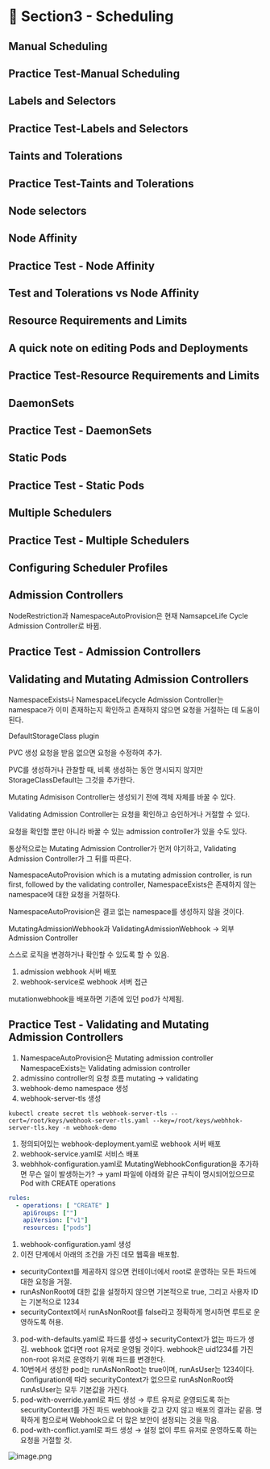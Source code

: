 # 🍨 Section3 - Scheduling

## Manual Scheduling


## Practice Test-Manual Scheduling


## Labels and Selectors


## Practice Test-Labels and Selectors


## Taints and Tolerations


## Practice Test-Taints and Tolerations


## Node selectors


## Node Affinity


## Practice Test - Node Affinity


## Test and Tolerations vs Node Affinity


## Resource Requirements and Limits


## A quick note on editing Pods and Deployments


## Practice Test-Resource Requirements and Limits


## DaemonSets


## Practice Test - DaemonSets


## Static Pods


## Practice Test - Static Pods


## Multiple Schedulers


## Practice Test - Multiple Schedulers


## Configuring Scheduler Profiles


## Admission Controllers


NodeRestriction과 NamespaceAutoProvision은 현재 NamsapceLife Cycle Admission Controller로 바뀜.


## Practice Test - Admission Controllers


## Validating and Mutating Admission Controllers


NamespaceExists나 NamespaceLifecycle Admission Controller는 namespace가 이미 존재하는지 확인하고 존재하지 않으면 요청을 거절하는 데 도움이 된다.


DefaultStorageClass plugin


PVC 생성 요청을 받음 없으면 요청을 수정하여 추가.


PVC를 생성하거나 관찰할 때, 비록 생성하는 동안 명시되지 않지만 StorageClassDefault는 그것을 추가한다.


Mutating Admisison Controller는 생성되기 전에 객체 자체를 바꿀 수 있다.


Validating Admission Controller는 요청을 확인하고 승인하거나 거절할 수 있다.


요청을 확인할 뿐만 아니라 바꿀 수 있는 admission controller가 있을 수도 있다.


통상적으로는 Mutating Admission Controller가 먼저 야기하고, Validating Admission Controller가 그 뒤를 따른다.


NamespaceAutoProvision which is a mutating admission controller, is run first, followed by the validating controller, NamespaceExists은 존재하지 않는 namespace에 대한 요청을 거절하다.


NamespaceAutoProvision은 결코 없는 namespace를 생성하지 않을 것이다.


MutatingAdmissionWebhook과 ValidatingAdmissionWebhook → 외부 Admission Controller


스스로 로직을 변경하거나 확인할 수 있도록 할 수 있음.

1. admission webhook 서버 배포
2. webhook-service로 webhook 서버 접근

mutationwebhook을 배포하면 기존에 있던 pod가 삭제됨.


## Practice Test - Validating and Mutating Admission Controllers

1. NamespaceAutoProvision은 Mutating admission controller
NamespaceExists는 Validating admission controller
2. admissino controller의 요청 흐름
mutating → validating
3. webhook-demo namespace 생성
4. webhook-server-tls 생성

```shell
kubectl create secret tls webhook-server-tls --cert=/root/keys/webhook-server-tls.yaml --key=/root/keys/webhhok-server-tls.key -n webhook-demo
```

1. 정의되어있는 webhook-deployment.yaml로 webhook 서버 배포
2. webhook-service.yaml로 서비스 배포
3. webhhok-configuration.yaml로 MutatingWebhookConfiguration을 추가하면 무슨 일이 발생하는가?
→ yaml 파일에 아래와 같은 규칙이 명시되어있으므로 Pod with CREATE operations

```yaml
rules:
  - operations: [ "CREATE" ]
    apiGroups: [""]
    apiVersion: ["v1"]
    resources: ["pods"]
```

1. webhook-configuration.yaml 생성
2. 이전 단계에서 아래의 조건을 가진 데모 웹훅을 배포함.
- securityContext를 제공하지 않으면 컨테이너에서 root로 운영하는 모든 파드에 대한 요청을 거절.
- runAsNonRoot에 대한 값을 설정하지 않으면 기본적으로 true, 그리고 사용자 ID는 기본적으로 1234
- securityContext에서 runAsNonRoot를 false라고 정확하게 명시하면 루트로 운영하도록 허용.
3. pod-with-defaults.yaml로 파드를 생성→ securityContext가 없는 파드가 생김.
webhook 없다면 root 유저로 운영될 것이다. webhook은 uid1234를 가진 non-root 유저로 운영하기 위해 파드를 변경한다.
4. 10번에서 생성한 pod는 runAsNonRoot는 true이며, runAsUser는 1234이다.
Configuration에 따라 securityContext가 없으므로 runAsNonRoot와 runAsUser는 모두 기본값을 가진다.
5. pod-with-override.yaml로 파드 생성 → 루트 유저로 운영되도록 하는 securityContext를 가진 파드
webhook을 갖고 갖지 않고 배포의 결과는 같음.
명확하게 함으로써 Webhook으로 더 많은 보안이 설정되는 것을 막음.
6. pod-with-conflict.yaml로 파드 생성 → 
설정 없이 루트 유저로 운영하도록 하는 요청을 거절할 것.

![image.png](https://prod-files-secure.s3.us-west-2.amazonaws.com/b2ea2032-00e9-4883-a13b-cb03cf5b2334/501c3b54-0de4-44d6-afe6-eca0c6373e4f/image.png?X-Amz-Algorithm=AWS4-HMAC-SHA256&X-Amz-Content-Sha256=UNSIGNED-PAYLOAD&X-Amz-Credential=ASIAZI2LB4663EPIBQ3T%2F20250426%2Fus-west-2%2Fs3%2Faws4_request&X-Amz-Date=20250426T140713Z&X-Amz-Expires=3600&X-Amz-Security-Token=IQoJb3JpZ2luX2VjEK7%2F%2F%2F%2F%2F%2F%2F%2F%2F%2FwEaCXVzLXdlc3QtMiJHMEUCIHkcXQMtzP1wE180gZk2cNCyuob%2BhGiqmthnBD1%2Ftq%2FiAiEAhe%2FslIJlbvseCQLtiqu6uJFmIPcRo8NvtxNYl0LjnO0q%2FwMIRxAAGgw2Mzc0MjMxODM4MDUiDFZEMHhIHmR9kJXuTSrcA8f5zahpJr796kXC%2Bls1gcuAQceYnU9VigotXL6q2dPHSFQMCULpjatAXC86yFm64uLbd3etBYoYV2ZH7ih85cJC%2FrueoSJN%2F6ddDQdpztfXp%2FhPI1wcroOfYVOqULqfoh7nMiCpULGBBslb0rhKheuJ1M3QshJfe6MM7DcFeK8gzxUxGF2L2iCdpCnQqbTJ9txYTl3EHOYEB%2BvLtbogwLKD4nfNwlUWzfSFiQKcHaTf%2BDPgPQPnF0zXKF0FqTrAzSfH7k8MY6ruFE7InA2jp3d2ocGY2REqmRvtWPKyGSHsajr62GxWlR4svJdN1scYZ7%2B2QmlGW%2BAbZe8pc02ehNl2NW6dS0U9Dto9ca8DKSbgNH5AMzCq%2FHt0U1d%2B0vauM85GDN7Al4o0AnkC4NIbZySGm2%2F0deEvwYlFkb23fGy6bWc1v0p5UR%2F64QEUqr4gmYHSNmnsCqvWYURSVkdVxWCnzJvPNgWdGKIJThx7FYw0wC1YpCiQFArkmUd9Bev%2FSZPr3oXvxxPpzwOFxwDHqW8AqKmQt1UJfjwZS0LvoGleNy2jwv3vc0hWeuqID9cLsKaOcMp1UgQfkumcA1R8cQL29c5mmPN5mW9%2B6izUQagNrA%2BEzODgoLQcjWQoMNbMs8AGOqUBOH6NjbzaBw01qhDUJKiDg%2FGLfgv0tF1%2Fz64H5i9O7xdA22Gmqn6gadhoYpEVHNW2dY1DLrB6hgkd7XtjolK2FSWK3%2BFZtHvMsm8cYzUpGZWBXStNvB7ivc02%2FNQvYai7tP2NPdVnde%2Fq%2FQYuCfDurLmN3eLGRw53RVXpBMCy%2FYG4U4RYAyRB0wabD9slFniJUVCFhd5%2BmojoVpdpBkCfUqATbxUk&X-Amz-Signature=40f4711335dd1118d0cbc373b701f3a930c73b267da3864295106496961895ce&X-Amz-SignedHeaders=host&x-id=GetObject)

